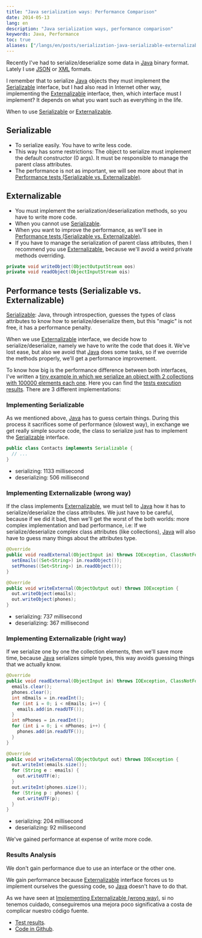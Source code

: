 ```yaml
---
title: "Java serialization ways: Performance Comparison"
date: 2014-05-13
lang: en
description: "Java serialization ways, performance comparison"
keywords: Java, Performance
toc: true
aliases: ["/langs/en/posts/serialization-java-serializable-externalizable"]
---
```


Recently I've had to serialize/deserialize some data in [Java](https://www.java.com) binary format. Lately I use [JSON](https://www.json.org) or [XML](https://en.wikipedia.org/wiki/XML) formats.

I remember that to serialize [Java](https://www.java.com) objects they must implement the [Serializable](https://docs.oracle.com/javase/7/docs/api/java/io/Serializable.html) interface, but I had also read in Internet other way, implementing the [Externalizable](https://docs.oracle.com/javase/7/docs/api/java/io/Externalizable.html) interface, then, which interface must I implement? It depends on what you want such as everything in the life.

When to use [Serializable](#serializable) or [Externalizable](#externalizable).

## Serializable

* To serialize easily. You have to write less code.
* This way has some restrictions: The object to serialize must implement the default constructor (0 args). It must be responsible to manage the parent class attributes.
* The performance is not as important, we will see more about that in [Performance tests (Serializable vs. Externalizable)](#performance-tests-serializable-vs-externalizable).

## Externalizable

* You must implement the serialization/deserialization methods, so you have to write more code.
* When you cannot use [Serializable](#serializable).
* When you want to improve the performance, as we'll see in [Performance tests (Serializable vs. Externalizable)](#performance-tests-serializable-vs-externalizable).
* If you have to manage the serialization of parent class attributes, then I recommend you use [Externalizable](#externalizable), because we'll avoid a weird private methods overriding.

```java
private void writeObject(ObjectOutputStream oos)
private void readObject(ObjectInputStream ois)
```

## Performance tests (Serializable vs. Externalizable)

[Serializable](https://docs.oracle.com/javase/7/docs/api/java/io/Serializable.html): Java, through introspection, guesses the types of class attributes to know how to serialize/deserialize them, but this "magic" is not free, it has a performance penalty.

When we use [Externalizable](https://docs.oracle.com/javase/7/docs/api/java/io/Externalizable.html) interface, we decide how to serialize/deserialize, namely we have to write the code that does it. We've lost ease, but also we avoid that [Java](https://www.java.com) does some tasks, so if we override the methods properly, we'll get a performance improvement.

To know how big is the performance difference between both interfaces, I've written a [tiny example in which we serialize an object with 2 collections with 100000 elements each one](https://github.com/carlosvin/serializations-performance-java). Here you can find the [tests execution results](http://carlosvin.github.io/serializations-performance-java/classes/com.github.carlosvin.contacts.SerializationTest.html). There are 3 different implementations:

### Implementing Serializable

As we mentioned above, [Java](https://www.java.com) has to guess certain things. During this process it sacrifices some of performance (slowest way), in exchange we get really simple source code, the class to serialize just has to implement the [Serializable](https://docs.oracle.com/javase/7/docs/api/java/io/Serializable.html) interface.

```java
public class Contacts implements Serializable {
  // ...
}
```

* serializing: 1133 millisecond
* deserializing: 506 millisecond

### Implementing Externalizable (wrong way)

If the class implements [Externalizable](https://docs.oracle.com/javase/7/docs/api/java/io/Externalizable.html), we must tell to [Java](https://www.java.com) how it has to serialize/deserialize the class attributes. We just have to be careful, because if we did it bad, then we'll get the worst of the both worlds: more complex implementation and bad performance, i.e: If we serialize/deserialize complex class attributes (like collections), [Java](https://www.java.com) will also have to guess many things about the attributes type.

```java
@Override
public void readExternal(ObjectInput in) throws IOException, ClassNotFoundException {
  setEmails((Set<String>) in.readObject());
  setPhones((Set<String>) in.readObject());
}

@Override
public void writeExternal(ObjectOutput out) throws IOException {
  out.writeObject(emails);
  out.writeObject(phones);
}
```

* serializing: 737 millisecond
* deserializing: 367 millisecond

### Implementing Externalizable (right way)

If we serialize one by one the collection elements, then we'll save more time, because [Java](https://www.java.com) serializes simple types, this way avoids guessing things that we actually know.

```java
@Override
public void readExternal(ObjectInput in) throws IOException, ClassNotFoundException {
  emails.clear();
  phones.clear();
  int nEmails = in.readInt();
  for (int i = 0; i < nEmails; i++) {
    emails.add(in.readUTF());
  }
  int nPhones = in.readInt();
  for (int i = 0; i < nPhones; i++) {
    phones.add(in.readUTF());
  }
}

@Override
public void writeExternal(ObjectOutput out) throws IOException {
  out.writeInt(emails.size());
  for (String e : emails) {
    out.writeUTF(e);
  }
  out.writeInt(phones.size());
  for (String p : phones) {
    out.writeUTF(p);
  }
}
```

* serializing: 204 millisecond
* deserializing: 92 millisecond

We've gained performance at expense of write more code.

### Results Analysis

We don't gain performance due to use an interface or the other one.

We gain performance because [Externalizable](#externalizable) interface forces us to implement ourselves the guessing code, so [Java](https://www.java.com) doesn't have to do that.

As we have seen at [Implementing Externalizable (wrong way)](#implementing-externalizable-wrong-way), si no tenemos cuidado, conseguiremos una mejora poco significativa a costa de complicar nuestro código fuente.

* [Test results](http://carlosvin.github.io/serializations-performance-java/classes/com.github.carlosvin.contacts.SerializationTest.html).
* [Code in Github](https://github.com/carlosvin/serializations-performance-java/).
